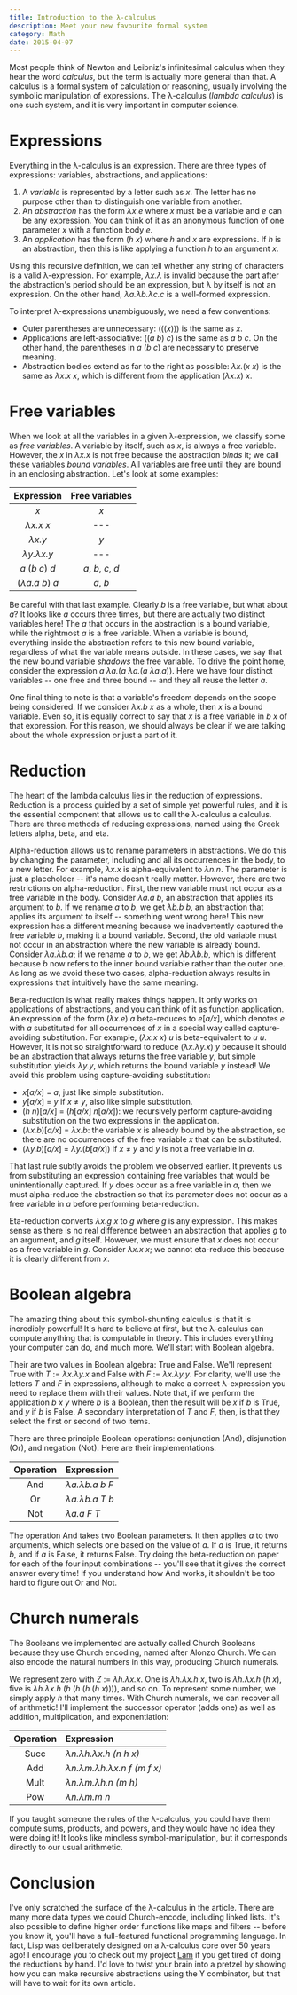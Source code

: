 ```yaml
---
title: Introduction to the λ-calculus
description: Meet your new favourite formal system
category: Math
date: 2015-04-07
---
```


Most people think of Newton and Leibniz's infinitesimal calculus when they hear the word _calculus_, but the term is actually more general than that. A calculus is a formal system of calculation or reasoning, usually involving the  symbolic manipulation of expressions. The λ-calculus (_lambda calculus_) is one such system, and it is very important in computer science.

# Expressions

Everything in the λ-calculus is an expression. There are three types of expressions: variables, abstractions, and applications:

1. A _variable_ is represented by a letter such as _x_. The letter has no purpose other than to distinguish one variable from another.
2. An _abstraction_ has the form _λx.e_ where _x_ must be a variable and _e_ can be any expression. You can think of it as an anonymous function of one parameter _x_ with a function body _e_.
3. An _application_ has the form (_h x_) where _h_ and _x_ are expressions. If _h_ is an abstraction, then this is like applying a function _h_ to an argument _x_.

Using this recursive definition, we can tell whether any string of characters is a valid λ-expression. For example, _λx.λ_ is invalid because the part after the abstraction's period should be an expression, but λ by itself is not an expression. On the other hand, _λa.λb.λc.c_ is a well-formed expression.

To interpret λ-expressions unambiguously, we need a few conventions:

- Outer parentheses are unnecessary: (((_x_))) is the same as _x_.
- Applications are left-associative: ((_a_ _b_) _c_) is the same as _a b c_. On the other hand, the parentheses in _a_&nbsp;(_b c_) are necessary to preserve meaning.
- Abstraction bodies extend as far to the right as possible: _λx._(_x x_) is the same as _λx.x x_, which is different from the application (_λx.x_) _x_.

# Free variables

When we look at all the variables in a given λ-expression, we classify some as _free variables_. A variable by itself, such as _x_, is always a free variable. However, the _x_ in _λx.x_ is not free because the abstraction _binds_ it; we call these variables _bound variables_. All variables are free until they are bound in an enclosing abstraction. Let's look at some examples:

| Expression | Free variables |
|:----------:|:--------------:|
| _x_ | _x_ |
| _λx.x x_ | --- |
| _λx.y_ | _y_ |
| _λy.λx.y_ | --- |
| _a_ (_b c_) _d_ | _a_, _b_, _c_, _d_ |
| (_λa.a b_) _a_ | _a_, _b_ |

Be careful with that last example. Clearly _b_ is a free variable, but what about _a_? It looks like _a_ occurs three times, but there are actually two distinct variables here! The _a_ that occurs in the abstraction is a bound variable, while the rightmost _a_ is a free variable. When a variable is bound, everything inside the abstraction refers to this new bound variable, regardless of what the variable means outside. In these cases, we say that the new bound variable _shadows_ the free variable. To drive the point home, consider the expression _a λa._(_a λa._(_a λa.a_)). Here we have four distinct variables -- one free and three bound -- and they all reuse the letter _a_.

One final thing to note is that a variable's freedom depends on the scope being considered. If we consider _λx.b x_ as a whole, then _x_ is a bound variable. Even so, it is equally correct to say that _x_ is a free variable in _b x_ of that expression. For this reason, we should always be clear if we are talking about the whole expression or just a part of it.

# Reduction

The heart of the lambda calculus lies in the reduction of expressions. Reduction is a process guided by a set of simple yet powerful rules, and it is the essential component that allows us to call the λ-calculus a calculus. There are three methods of reducing expressions, named using the Greek letters alpha, beta, and eta.

Alpha-reduction allows us to rename parameters in abstractions. We do this by changing the parameter, including and all its occurrences in the body, to a new letter. For example, _λx.x_ is alpha-equivalent to _λn.n_. The parameter is just a placeholder -- it's name doesn't really matter. However, there are two restrictions on alpha-reduction. First, the new variable must not occur as a free variable in the body. Consider _λa.a b_, an abstraction that applies its argument to _b_. If we rename _a_ to _b_, we get _λb.b b_, an abstraction that applies its argument to itself -- something went wrong here! This new expression has a different meaning because we inadvertently captured the free variable _b_, making it a bound variable. Second, the old variable must not occur in an abstraction where the new variable is already bound. Consider _λa.λb.a_; if we rename _a_ to _b_, we get _λb.λb.b_, which is different because _b_ now refers to the inner bound variable rather than the outer one. As long as we avoid these two cases, alpha-reduction always results in expressions that intuitively have the same meaning.

Beta-reduction is what really makes things happen. It only works on applications of abstractions, and you can think of it as function application. An expression of the form (_λx.e_)&nbsp;_a_ beta-reduces to _e_[_a/x_], which denotes _e_ with _a_ substituted for all occurrences of _x_ in a special way called capture-avoiding substitution. For example, (_λx.x x_) _u_ is beta-equivalent to _u u_. However, it is not so straightforward to reduce (_λx.λy.x_) _y_ because it should be an abstraction that always returns the free variable _y_, but simple substitution yields _λy.y_, which returns the bound variable _y_ instead! We avoid this problem using capture-avoiding substitution:

- _x_[_a/x_] = _a_, just like simple substitution.
- _y_[_a/x_] = _y_ if _x_ ≠ _y_, also like simple substitution.
- (_h n_)[_a/x_] = (_h_[_a/x_] _n_[_a/x_]): we recursively perform capture-avoiding substitution on the two expressions in the application.
- (_λx.b_)[_a/x_] = _λx.b_: the variable _x_ is already bound by the abstraction, so there are no occurrences of the free variable _x_ that can be substituted.
- (_λy.b_)[_a/x_] = _λy._(_b_[_a/x_]) if _x_&nbsp;≠&nbsp;_y_ and _y_ is not a free variable in _a_.

That last rule subtly avoids the problem we observed earlier. It prevents us from substituting an expression containing free variables that would be unintentionally captured. If _y_ does occur as a free variable in _a_, then we must alpha-reduce the abstraction so that its parameter does not occur as a free variable in _a_ before performing beta-reduction.

Eta-reduction converts _λx.g x_ to _g_ where _g_ is any expression. This makes sense as there is no real difference between an abstraction that applies _g_ to an argument, and _g_ itself. However, we must ensure that _x_ does not occur as a free variable in _g_. Consider _λx.x x_; we cannot eta-reduce this because it is clearly different from _x_.

# Boolean algebra

The amazing thing about this symbol-shunting calculus is that it is incredibly powerful! It's hard to believe at first, but the λ-calculus can compute anything that is computable in theory. This includes everything your computer can do, and much more. We'll start with Boolean algebra.

Their are two values in Boolean algebra: True and False. We'll represent True with _T_&nbsp;:=&nbsp;_λx.λy.x_ and False with _F_&nbsp;:=&nbsp;_λx.λy.y_. For clarity, we'll use the letters _T_ and _F_ in expressions, although to make a correct λ-expression you need to replace them with their values. Note that, if we perform the application _b x y_ where _b_ is a Boolean, then the result will be _x_ if _b_ is True, and _y_ if _b_ is False. A secondary interpretation of _T_ and _F_, then, is that they select the first or second of two items.

There are three principle Boolean operations: conjunction (And), disjunction (Or), and negation (Not). Here are their implementations:

| Operation | Expression |
|:---------:|:-----------|
| And | _λa.λb.a b F_ |
| Or  | _λa.λb.a T b_ |
| Not | _λa.a F T_ |

The operation And takes two Boolean parameters. It then applies _a_ to two arguments, which selects one based on the value of _a_. If _a_ is True, it returns _b_, and if _a_ is False, it returns False. Try doing the beta-reduction on paper for each of the four input combinations -- you'll see that it gives the correct answer every time! If you understand how And works, it shouldn't be too hard to figure out Or and Not.

# Church numerals

The Booleans we implemented are actually called Church Booleans because they use Church encoding, named after Alonzo Church. We can also encode the natural numbers in this way, producing Church numerals.

We represent zero with _Z_&nbsp;:=&nbsp;_λh.λx.x_. One is _λh.λx.h x_, two is _λh.λx.h_&nbsp;(_h x_), five is _λh.λx.h_&nbsp;(_h_&nbsp;(_h_&nbsp;(_h_&nbsp;(_h x_)))), and so on. To represent some number, we simply apply _h_ that many times. With Church numerals, we can recover all of arithmetic! I'll implement the successor operator (adds one) as well as addition, multiplication, and exponentiation:

| Operation | Expression |
|:---------:|:-----------|
| Succ | _λn.λh.λx.h (n h x)_ |
| Add  | _λn.λm.λh.λx.n f (m f x)_ |
| Mult | _λn.λm.λh.n (m h)_ |
| Pow  | _λn.λm.m n_ |

If you taught someone the rules of the λ-calculus, you could have them compute sums, products, and powers, and they would have no idea they were doing it! It looks like mindless symbol-manipulation, but it corresponds directly to our usual arithmetic.

# Conclusion

I've only scratched the surface of the λ-calculus in the article. There are many more data types we could Church-encode, including linked lists. It's also possible to define higher order functions like maps and filters -- before you know it, you'll have a full-featured functional programming language. In fact, Lisp was deliberately designed on a λ-calculus core over 50 years ago! I encourage you to check out my project [Lam][lam] if you get tired of doing the reductions by hand. I'd love to twist your brain into a pretzel by showing how you can make recursive abstractions using the Y combinator, but that will have to wait for its own article.

[lam]: https://github.com/mk12/lam
